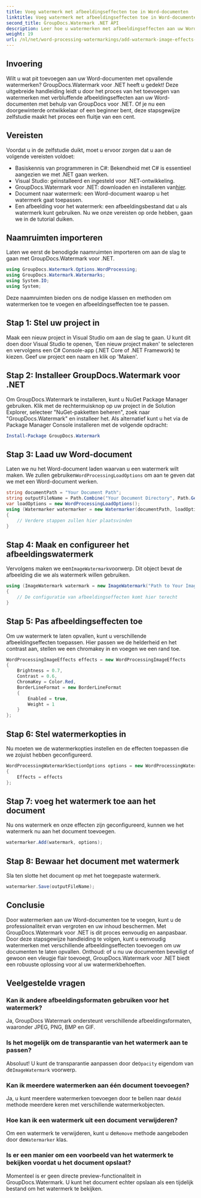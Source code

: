 ```yaml
---
title: Voeg watermerk met afbeeldingseffecten toe in Word-documenten
linktitle: Voeg watermerk met afbeeldingseffecten toe in Word-documenten
second_title: GroupDocs.Watermark .NET API
description: Leer hoe u watermerken met afbeeldingseffecten aan uw Word-documenten kunt toevoegen met GroupDocs.Watermark voor .NET. Volg onze stapsgewijze handleiding voor verbluffende resultaten.
weight: 19
url: /nl/net/word-processing-watermarkings/add-watermark-image-effects-word-docs/
---
```

## Invoering
Wilt u wat pit toevoegen aan uw Word-documenten met opvallende watermerken? GroupDocs.Watermark voor .NET heeft u gedekt! Deze uitgebreide handleiding leidt u door het proces van het toevoegen van watermerken met verbluffende afbeeldingseffecten aan uw Word-documenten met behulp van GroupDocs voor .NET. Of je nu een doorgewinterde ontwikkelaar of een beginner bent, deze stapsgewijze zelfstudie maakt het proces een fluitje van een cent.
## Vereisten
Voordat u in de zelfstudie duikt, moet u ervoor zorgen dat u aan de volgende vereisten voldoet:
- Basiskennis van programmeren in C#: Bekendheid met C# is essentieel aangezien we met .NET gaan werken.
- Visual Studio: geïnstalleerd en ingesteld voor .NET-ontwikkeling.
-  GroupDocs.Watermark voor .NET: downloaden en installeren van[hier](https://releases.groupdocs.com/Watermark/net/).
- Document naar watermerk: een Word-document waarop u het watermerk gaat toepassen.
- Een afbeelding voor het watermerk: een afbeeldingsbestand dat u als watermerk kunt gebruiken.
Nu we onze vereisten op orde hebben, gaan we in de tutorial duiken.
## Naamruimten importeren
Laten we eerst de benodigde naamruimten importeren om aan de slag te gaan met GroupDocs.Watermark voor .NET.
```csharp
using GroupDocs.Watermark.Options.WordProcessing;
using GroupDocs.Watermark.Watermarks;
using System.IO;
using System;
```
Deze naamruimten bieden ons de nodige klassen en methoden om watermerken toe te voegen en afbeeldingseffecten toe te passen.
## Stap 1: Stel uw project in
Maak een nieuw project in Visual Studio om aan de slag te gaan. U kunt dit doen door Visual Studio te openen, 'Een nieuw project maken' te selecteren en vervolgens een C# Console-app (.NET Core of .NET Framework) te kiezen. Geef uw project een naam en klik op 'Maken'.
## Stap 2: Installeer GroupDocs.Watermark voor .NET
Om GroupDocs.Watermark te installeren, kunt u NuGet Package Manager gebruiken. Klik met de rechtermuisknop op uw project in de Solution Explorer, selecteer "NuGet-pakketten beheren", zoek naar "GroupDocs.Watermark" en installeer het.
Als alternatief kunt u het via de Package Manager Console installeren met de volgende opdracht:
```powershell
Install-Package GroupDocs.Watermark
```
## Stap 3: Laad uw Word-document
 Laten we nu het Word-document laden waarvan u een watermerk wilt maken. We zullen gebruiken`WordProcessingLoadOptions` om aan te geven dat we met een Word-document werken.
```csharp
string documentPath = "Your Document Path";
string outputFileName = Path.Combine("Your Document Directory", Path.GetFileName(documentPath));
var loadOptions = new WordProcessingLoadOptions();
using (Watermarker watermarker = new Watermarker(documentPath, loadOptions))
{
    // Verdere stappen zullen hier plaatsvinden
}
```
## Stap 4: Maak en configureer het afbeeldingswatermerk
 Vervolgens maken we een`ImageWatermark`voorwerp. Dit object bevat de afbeelding die we als watermerk willen gebruiken.
```csharp
using (ImageWatermark watermark = new ImageWatermark("Path to Your Image"))
{
    // De configuratie van afbeeldingseffecten komt hier terecht
}
```
## Stap 5: Pas afbeeldingseffecten toe
Om uw watermerk te laten opvallen, kunt u verschillende afbeeldingseffecten toepassen. Hier passen we de helderheid en het contrast aan, stellen we een chromakey in en voegen we een rand toe.
```csharp
WordProcessingImageEffects effects = new WordProcessingImageEffects
{
    Brightness = 0.7,
    Contrast = 0.6,
    ChromaKey = Color.Red,
    BorderLineFormat = new BorderLineFormat
    {
        Enabled = true,
        Weight = 1
    }
};
```
## Stap 6: Stel watermerkopties in
Nu moeten we de watermerkopties instellen en de effecten toepassen die we zojuist hebben geconfigureerd.
```csharp
WordProcessingWatermarkSectionOptions options = new WordProcessingWatermarkSectionOptions
{
    Effects = effects
};
```
## Stap 7: voeg het watermerk toe aan het document
Nu ons watermerk en onze effecten zijn geconfigureerd, kunnen we het watermerk nu aan het document toevoegen.
```csharp
watermarker.Add(watermark, options);
```
## Stap 8: Bewaar het document met watermerk
Sla ten slotte het document op met het toegepaste watermerk. 
```csharp
watermarker.Save(outputFileName);
```
## Conclusie
Door watermerken aan uw Word-documenten toe te voegen, kunt u de professionaliteit ervan vergroten en uw inhoud beschermen. Met GroupDocs.Watermark voor .NET is dit proces eenvoudig en aanpasbaar. Door deze stapsgewijze handleiding te volgen, kunt u eenvoudig watermerken met verschillende afbeeldingseffecten toevoegen om uw documenten te laten opvallen. 
Onthoud: of u nu uw documenten beveiligt of gewoon een vleugje flair toevoegt, GroupDocs.Watermark voor .NET biedt een robuuste oplossing voor al uw watermerkbehoeften. 
## Veelgestelde vragen
### Kan ik andere afbeeldingsformaten gebruiken voor het watermerk?
Ja, GroupDocs Watermark ondersteunt verschillende afbeeldingsformaten, waaronder JPEG, PNG, BMP en GIF.
### Is het mogelijk om de transparantie van het watermerk aan te passen?
 Absoluut! U kunt de transparantie aanpassen door de`Opacity` eigendom van de`ImageWatermark` voorwerp.
### Kan ik meerdere watermerken aan één document toevoegen?
 Ja, u kunt meerdere watermerken toevoegen door te bellen naar de`Add` methode meerdere keren met verschillende watermerkobjecten.
### Hoe kan ik een watermerk uit een document verwijderen?
 Om een watermerk te verwijderen, kunt u de`Remove` methode aangeboden door de`Watermarker` klas.
### Is er een manier om een voorbeeld van het watermerk te bekijken voordat u het document opslaat?
Momenteel is er geen directe preview-functionaliteit in GroupDocs.Watermark. U kunt het document echter opslaan als een tijdelijk bestand om het watermerk te bekijken.